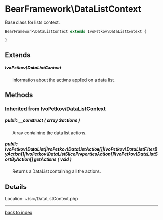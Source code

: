 # BearFramework\DataListContext

Base class for lists context.

```php
BearFramework\DataListContext extends IvoPetkov\DataListContext {

}
```

## Extends

##### IvoPetkov\DataListContext

&nbsp;&nbsp;&nbsp;&nbsp;&nbsp;&nbsp;Information about the actions applied on a data list.

## Methods

### Inherited from IvoPetkov\DataListContext

##### public __construct ( array $actions )

&nbsp;&nbsp;&nbsp;&nbsp;&nbsp;&nbsp;Array containing the data list actions.

##### public IvoPetkov\DataList|IvoPetkov\DataListAction[]|IvoPetkov\DataListFilterByAction[]|IvoPetkov\DataListSlicePropertiesAction[]|IvoPetkov\DataListSortByAction[] getActions ( void )

&nbsp;&nbsp;&nbsp;&nbsp;&nbsp;&nbsp;Returns a DataList containing all the actions.

## Details

Location: ~/src/DataListContext.php

---

[back to index](index.md)

